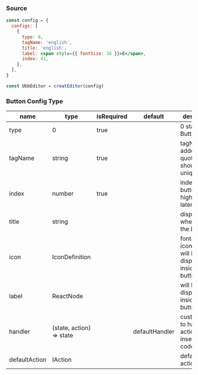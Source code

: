 ### Source
~~~jsx
const config = {
  configs: [
    {
      type: 0,
      tagName: 'english',
      title: 'english',
      label: <span style={{ fontSize: 16 }}>E</span>,
      index: 41,
    },
  ],
}

const UbbEditor = creatEditor(config)
~~~
### Button Config Type
| name          | type                     | isRequired | default        | description                                                |
| ------------- | ------------------------ | ---------- | -------------- | ---------------------------------------------------------- |
| type          | 0                        | true       |                | 0 stands for ButtonConfig                                  |
| tagName       | string                   | true       |                | tagName added into quote mark, should be unique            |
| index         | number                   | true       |                | index of the button, higher are later                      |
| title         | string                   |            |                | displayed when hover the button                            |
| icon          | IconDefinition           |            |                | fontawesome icon type, will be displayed inside the button |
| label         | ReactNode                |            |                | will be displayed inside the button                        |
| handler       | (state, action) => state |            | defaultHandler | custom how to handle the action and insert the code        |
| defaultAction | IAction                  |            |                | default action                                             |
